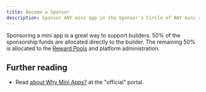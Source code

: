 ```yaml
---
title: Become a Sponsor
description: Sponsor ANY mini app in the Sponsor's Circle of ANY mini app page.
---
```


Sponsoring a mini app is a great way to support builders.
50% of the sponsorship funds are allocated directly to the builder.
The remaining 50% is allocated to the [Reward Pools](/reference/reward-pools) and platform administration.

## Further reading

- Read [about Why Mini Apps?](https://miniapps.farcaster.xyz/) at the "official" portal.
